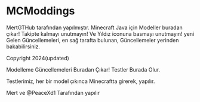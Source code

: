 # MCModdings
MertGTHub tarafından yapılmıştır.
Minecraft Java için Modeller buradan çıkar! Takipte kalmayı unutmayın! Ve Yıldız iconuna basmayı unutmayın!
yeni Gelen Güncellemeleri, en sağ tarafta bulunan, Güncellemeler yerinden bakabilirsiniz.

Copyright 2024(updated)

Modelleme Güncellemeleri Buradan Çıkar!
Testler Burada Olur.

Testlerimiz, her bir model çıkınca Minecraftta girerek, yapılır.

Mert ve @PeaceXd1 Tarafından yapılır
